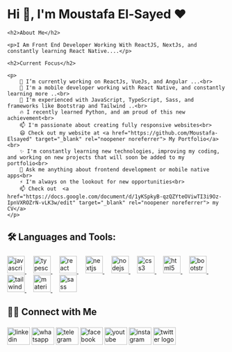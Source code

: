 <h1>Hi 👋, I'm Moustafa El-Sayed ♥</h1>

    <h2>About Me</h2>

    <p>I Am Front End Developer Working With ReactJS, NextJs, and constantly learning React Native....</p>

    <h2>Current Focus</h2>

    <p>
        🔭 I’m currently working on ReactJs, VueJs, and Angular ...<br>
        📱 I'm a mobile developer working with React Native, and constantly learning more ..<br>
        🌱 I'm experienced with JavaScript, TypeScript, Sass, and frameworks like Bootstrap and Tailwind ..<br>
        🔥 I recently learned Python, and am proud of this new achievement<br>
        📫 I'm passionate about creating fully responsive websites<br>
        😄 Check out my website at <a href="https://github.com/Moustafa-Elsayed" target="_blank" rel="noopener noreferrer"> My Portfolio</a><br>
        ✨ I'm constantly learning new technologies, improving my coding, and working on new projects that will soon be added to my portfolio<br>
        💬 Ask me anything about frontend development or mobile native apps<br>
        ⚡ I'm always on the lookout for new opportunities<br>
        📫 Check out  <a href="https://docs.google.com/document/d/1yKSpkyB-qzQZYteOViwTI3i9Oz-IpnVXROZrN-vLK3w/edit" target="_blank" rel="noopener noreferrer"> my CV</a>
    </p>

###

<h2 align="left">🛠️  Languages and Tools:</h2>

###

<div align="left">
  <a href="https://developer.mozilla.org/en-US/docs/Web/JavaScript">
    <img src="https://cdn.jsdelivr.net/gh/devicons/devicon/icons/javascript/javascript-original.svg" height="40" alt="javascript logo" />
  </a>
  <img width="12" />
  <a href="https://www.typescriptlang.org/">
    <img src="https://cdn.jsdelivr.net/gh/devicons/devicon/icons/typescript/typescript-original.svg" height="40" alt="typescript logo" />
  </a>
  <img width="12" />
  <a href="https://reactjs.org/">
    <img src="https://cdn.jsdelivr.net/gh/devicons/devicon/icons/react/react-original.svg" height="40" alt="react logo" />
  </a>
  <img width="12" />
  <a href="https://nextjs.org/">
    <img src="https://cdn.jsdelivr.net/gh/devicons/devicon/icons/nextjs/nextjs-original.svg" height="40" alt="nextjs logo" />
  </a>
  <img width="12" />
  <a href="https://nodejs.org/">
    <img src="https://cdn.jsdelivr.net/gh/devicons/devicon/icons/nodejs/nodejs-original.svg" height="40" alt="nodejs logo" />
  </a>
  <img width="12" />
  <a href="https://developer.mozilla.org/en-US/docs/Web/CSS">
    <img src="https://cdn.jsdelivr.net/gh/devicons/devicon/icons/css3/css3-original.svg" height="40" alt="css3 logo" />
  </a>
  <img width="12" />
  <a href="https://developer.mozilla.org/en-US/docs/Web/HTML">
    <img src="https://cdn.jsdelivr.net/gh/devicons/devicon/icons/html5/html5-original.svg" height="40" alt="html5 logo" />
  </a>
  <img width="12" />
  <a href="https://getbootstrap.com/">
    <img src="https://cdn.jsdelivr.net/gh/devicons/devicon/icons/bootstrap/bootstrap-original.svg" height="40" alt="bootstrap logo" />
  </a>
  <img width="12" />
  <a href="https://tailwindcss.com/">
    <img src="https://cdn.jsdelivr.net/gh/devicons/devicon/icons/tailwindcss/tailwindcss-original-wordmark.svg" height="40" alt="tailwindcss logo" />
  </a>
  <img width="12" />
  <a href="https://material-ui.com/">
    <img src="https://cdn.jsdelivr.net/gh/devicons/devicon/icons/materialui/materialui-original.svg" height="40" alt="materialui logo" />
  </a>
  <img width="12" />
  <a href="https://sass-lang.com/">
    <img src="https://cdn.jsdelivr.net/gh/devicons/devicon/icons/sass/sass-original.svg" height="40" alt="sass logo" />
  </a>
</div>




###

<h2 align="left">🤝🏻  Connect with Me</h2>

###

<div align="left">
  <img src="https://raw.githubusercontent.com/maurodesouza/profile-readme-generator/master/src/assets/icons/social/linkedin/default.svg" width="52" height="40" alt="linkedin logo"  />
  <img src="https://raw.githubusercontent.com/maurodesouza/profile-readme-generator/master/src/assets/icons/social/whatsapp/default.svg" width="52" height="40" alt="whatsapp logo"  />
  <img src="https://raw.githubusercontent.com/maurodesouza/profile-readme-generator/master/src/assets/icons/social/telegram/default.svg" width="52" height="40" alt="telegram logo"  />
  <img src="https://raw.githubusercontent.com/maurodesouza/profile-readme-generator/master/src/assets/icons/social/facebook/default.svg" width="52" height="40" alt="facebook logo"  />
  <img src="https://raw.githubusercontent.com/maurodesouza/profile-readme-generator/master/src/assets/icons/social/youtube/default.svg" width="52" height="40" alt="youtube logo"  />
  <img src="https://raw.githubusercontent.com/maurodesouza/profile-readme-generator/master/src/assets/icons/social/instagram/default.svg" width="52" height="40" alt="instagram logo"  />
  <img src="https://raw.githubusercontent.com/maurodesouza/profile-readme-generator/master/src/assets/icons/social/twitter/default.svg" width="52" height="40" alt="twitter logo"  />
</div>

###
